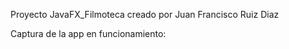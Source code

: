 Proyecto JavaFX_Filmoteca creado por Juan Francisco Ruiz Diaz

Captura de la app en funcionamiento:
